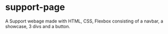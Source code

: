 # support-page
A Support webage made with HTML, CSS, Flexbox consisting of a navbar, a showcase, 3 divs and a button.
